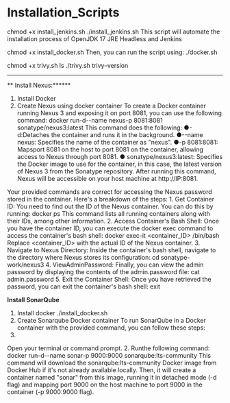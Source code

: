 # Installation_Scripts
chmod +x install_jenkins.sh
 ./install_jenkins.sh
 This script will automate the installation process of OpenJDK 17 JRE Headless and
Jenkins

 chmod +x install_docker.sh
Then, you can run the script using:
 ./docker.sh


 chmod +x trivy.sh
 ls
 ./trivy.sh
 trivy–version

 ----------------------------------

** Install Nexus:******
  1. Install Docker
  2. Create Nexus using docker container
 To create a Docker container running Nexus 3 and exposing it on port 8081, you can
 use the following command:
 docker run-d--name nexus-p 8081:8081 sonatype/nexus3:latest
 This command does the following:
 ●-d:Detaches the container and runs it in the background.
 ●--name nexus: Specifies the name of the container as "nexus".
 ●-p 8081:8081: Mapsport 8081 on the host to port 8081 on the container, allowing
 access to Nexus through port 8081.
 ● sonatype/nexus3:latest: Specifies the Docker image to use for the container, in this
 case, the latest version of Nexus 3 from the Sonatype repository.
 After running this command, Nexus will be accessible on your host machine
 at http://IP:8081.

 Your provided commands are correct for accessing the Nexus password stored in the
 container. Here's a breakdown of the steps:
 1.
 Get Container ID: You need to find out the ID of the Nexus container. You
 can do this by running:
 docker ps
 This command lists all running containers along with their IDs, among other
 information.
 2. Access Container's Bash Shell: Once you have the container ID, you can
 execute the docker exec command to access the container's bash shell:
 docker exec-it <container_ID> /bin/bash
 Replace <container_ID> with the actual ID of the Nexus container.
 3. Navigate to Nexus Directory: Inside the container's bash shell, navigate to the
 directory where Nexus stores its configuration:
 cd sonatype-work/nexus3
 4. ViewAdminPassword: Finally, you can view the admin password by
 displaying the contents of the admin.password file:
 cat admin.password
 5. Exit the Container Shell: Once you have retrieved the password, you can exit
 the container's bash shell:
 exit

**Install SonarQube**
1. Install docker
./install_docker.sh
2. Create Sonarqube Docker container
 To run SonarQube in a Docker container with the provided command, you can follow
 these steps:
 1.
 Open your terminal or command prompt.
 2. Runthe following command:
 docker run-d--name sonar-p 9000:9000 sonarqube:lts-community
 This command will download the sonarqube:lts-community Docker image from Docker
 Hub if it's not already available locally. Then, it will create a container named "sonar"
from this image, running it in detached mode (-d flag) and mapping port 9000 on the
 host machine to port 9000 in the container (-p 9000:9000 flag).
